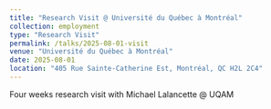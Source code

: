 ```yaml
---
title: "Research Visit @ Université du Québec à Montréal"
collection: employment
type: "Research Visit"
permalink: /talks/2025-08-01-visit
venue: "Université du Québec à Montréal"
date: 2025-08-01
location: "405 Rue Sainte-Catherine Est, Montréal, QC H2L 2C4"
---
```


Four weeks research visit with Michael Lalancette @ UQAM